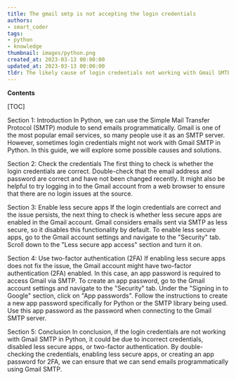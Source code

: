 ```yaml
---
title: The gmail smtp is not accepting the login credentials
authors:
- smart_coder
tags:
- python
- knowledge
thumbnail: images/python.png
created_at: 2023-03-13 00:00:00
updated_at: 2023-03-13 00:00:00
tldr: The likely cause of login credentials not working with Gmail SMTP in Python is incorrect login information, security settings, or two-factor authentication.
---
```


**Contents**

[TOC]

Section 1: Introduction
In Python, we can use the Simple Mail Transfer Protocol (SMTP) module to send emails programmatically. Gmail is one of the most popular email services, so many people use it as an SMTP server. However, sometimes login credentials might not work with Gmail SMTP in Python. In this guide, we will explore some possible causes and solutions.

Section 2: Check the credentials
The first thing to check is whether the login credentials are correct. Double-check that the email address and password are correct and have not been changed recently. It might also be helpful to try logging in to the Gmail account from a web browser to ensure that there are no login issues at the source.

Section 3: Enable less secure apps
If the login credentials are correct and the issue persists, the next thing to check is whether less secure apps are enabled in the Gmail account. Gmail considers emails sent via SMTP as less secure, so it disables this functionality by default. To enable less secure apps, go to the Gmail account settings and navigate to the "Security" tab. Scroll down to the "Less secure app access" section and turn it on.

Section 4: Use two-factor authentication (2FA)
If enabling less secure apps does not fix the issue, the Gmail account might have two-factor authentication (2FA) enabled. In this case, an app password is required to access Gmail via SMTP. To create an app password, go to the Gmail account settings and navigate to the "Security" tab. Under the "Signing in to Google" section, click on "App passwords". Follow the instructions to create a new app password specifically for Python or the SMTP library being used. Use this app password as the password when connecting to the Gmail SMTP server.

Section 5: Conclusion
In conclusion, if the login credentials are not working with Gmail SMTP in Python, it could be due to incorrect credentials, disabled less secure apps, or two-factor authentication. By double-checking the credentials, enabling less secure apps, or creating an app password for 2FA, we can ensure that we can send emails programmatically using Gmail SMTP.

